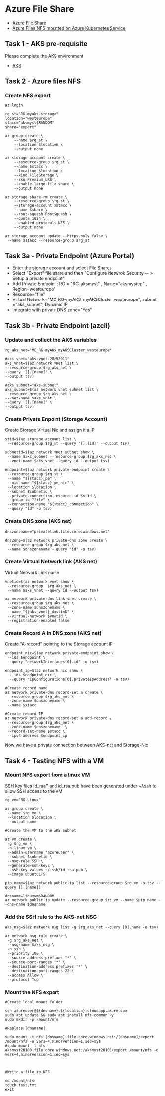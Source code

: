 # Azure File Share

- [Azure File Share](https://learn.microsoft.com/en-us/azure/storage/files/storage-files-quick-create-use-linux)
- [Azure Files NFS mounted on Azure Kubernetes Service](https://blog.nillsf.com/index.php/2021/01/11/azure-files-nfs-mounted-on-azure-kubernetes-service/)

## Task 1 - AKS pre-requisite

Please complete the AKS environment

- [AKS](https://github.com/YeffaDev/learn-kubernetes-brownbag/blob/master/lab/setup/04.AKS.md)

## Task 2 - Azure files NFS

### Create NFS export

```
az login

rg_st="RG-myaks-storage"
location="westeurope"
stacc="aksmyst$RANDOM"
share="export"

az group create \
    --name $rg_st \
    --location $location \
    --output none
    
az storage account create \
    --resource-group $rg_st \
    --name $stacc \
    --location $location \
    --kind FileStorage \
    --sku Premium_LRS \
    --enable-large-file-share \
    --output none
    
az storage share-rm create \
    --resource-group $rg_st \
    --storage-account $stacc \
    --name $share \
    --root-squash RootSquash \
    --quota 1024 \
    --enabled-protocols NFS \
    --output none
    
az storage account update --https-only false \
 --name $stacc --resource-group $rg_st
```
 
 
## Task 3a - Private Endpoint (Azure Portal)
 
 - Enter the storage account and select File Shares
 - Select "Export" file share and then "Configure Netwrok Security -- > Setup a private endpoint"
 - Add Private Endpoint : RG = "RG-aksmyst" , Name="aksmystep" , Region=westeurope"
 - Resource="file"
 - Virtual Network="MC_RG-myAKS_myAKSCluster_westeurope", subnet ="aks_subnet", Dynamic IP
 - Integrate with private DNS zone="Yes"
 
## Task 3b - Private Endpoint (azcli)
 
### Update and collect the AKS variables
 
```
rg_aks_net="MC_RG-myAKS_myAKSCluster_westeurope"

#aks_vnet="aks-vnet-28292911"
aks_vnet=$(az network vnet list \
--resource-group $rg_aks_net \
--query '[].[name]' \
--output tsv)

#aks_subnet="aks-subnet"
aks_subnet=$(az network vnet subnet list \
--resource-group $rg_aks_net \
--vnet-name $aks_vnet \
--query '[].[name]' \
--output tsv)
```

### Create Private Enpoint (Storage Account)

Create Storage Virtual Nic and assign it a IP
 
```
stid=$(az storage account list \
 --resource-group $rg_st --query '[].[id]' --output tsv)
 
subnetid=$(az network vnet subnet show \
 --name $aks_subnet --resource-group $rg_aks_net \
 --vnet-name $aks_vnet --query id --output tsv)
 
endpoint=$(az network private-endpoint create \
 --resource-group $rg_st \
 --name "${stacc}_pe" \
 --nic-name "${stacc}_pe_nic" \
 --location $location \
 --subnet $subnetid \
 --private-connection-resource-id $stid \
 --group-id "file" \
 --connection-name "${stacc}_connection" \
 --query "id" -o tsv)
```

### Create DNS zone (AKS net)

```
dnszonename="privatelink.file.core.windows.net"

dnsZone=$(az network private-dns zone create \
 --resource-group $rg_aks_net \
 --name $dnszonename --query "id" -o tsv)
```

### Create Virtual Network link (AKS net)

Virtual Network Link name

```
vnetid=$(az network vnet show \
 --resource-group  $rg_aks_net \
 --name $aks_vnet --query id --output tsv)

az network private-dns link vnet create \
 --resource-group $rg_aks_net \
 --zone-name $dnszonename \
 --name "${aks_vnet}_dnslink" \
 --virtual-network $vnetid \
 --registration-enabled false
```

### Create Record A in DNS zone (AKS net)

Create "A-record" pointing to the Storage account IP

```
endpoint_nic=$(az network private-endpoint show \
 --ids $endpoint \
 --query "networkInterfaces[0].id" -o tsv)

endpoint_ip=$(az network nic show \
  --ids $endpoint_nic \
  --query "ipConfigurations[0].privateIpAddress" -o tsv)

#Create record name
az network private-dns record-set a create \
 --resource-group $rg_aks_net \
 --zone-name $dnszonename \
 --name $stacc

#Create record IP
az network private-dns record-set a add-record \
 --resource-group $rg_aks_net \
 --zone-name $dnszonename  \
 --record-set-name $stacc \
 --ipv4-address $endpoint_ip
```

Now we have a private connection between AKS-net and Storage-Nic

## Task 4 - Testing NFS with a VM

### Mount NFS export from a linux VM

SSH key files id_rsa'' and id_rsa.pub have been generated under ~/.ssh to allow SSH access to the VM

```
rg_vm="RG-Linux"

az group create \
 --name $rg_vm \
 --location $location \
 --output none
 
#Create the VM to the AKS subnet

az vm create \
 -g $rg_vm \
 -n linux_vm \
 --admin-username "azureuser" \
 --subnet $subnetid \
 --nsg-rule SSH \
 --generate-ssh-keys \
 --ssh-key-values ~/.ssh/id_rsa.pub \
 --image ubuntuLTS
 
pip_name=$(az network public-ip list --resource-group $rg_vm -o tsv --query [].[name])
 
dnsname=linuxvm$RANDOM
az network public-ip update --resource-group $rg_vm --name $pip_name --dns-name $dnsname
```

### Add the SSH rule to the AKS-net NSG

```
aks_nsg=$(az network nsg list -g $rg_aks_net --query [0].name -o tsv)

az network nsg rule create \
 -g $rg_aks_net \
 --nsg-name $aks_nsg \
 -n ssh \
 --priority 100 \
 --source-address-prefixes "*" \
 --source-port-ranges "*" \
 --destination-address-prefixes '*' \
 --destination-port-ranges 22 \
 --access Allow \
 --protocol Tcp
```

### Mount the NFS export

```
#Create local mount folder

ssh azureuser@${dnsname}.${location}.cloudapp.azure.com
sudo apt update && sudo apt install nfs-common -y
sudo mkdir -p /mount/nfs

#Replace [dnsname]

sudo mount -t nfs [dnsname].file.core.windows.net:/[dnsname]/export /mount/nfs -o vers=4,minorversion=1,sec=sys
#sudo mount -t nfs aksmyst20100.file.core.windows.net:/aksmyst20100/export /mount/nfs -o vers=4,minorversion=1,sec=sys



#Write a file to NFS

cd /mount/nfs
touch test.txt
exit
```
